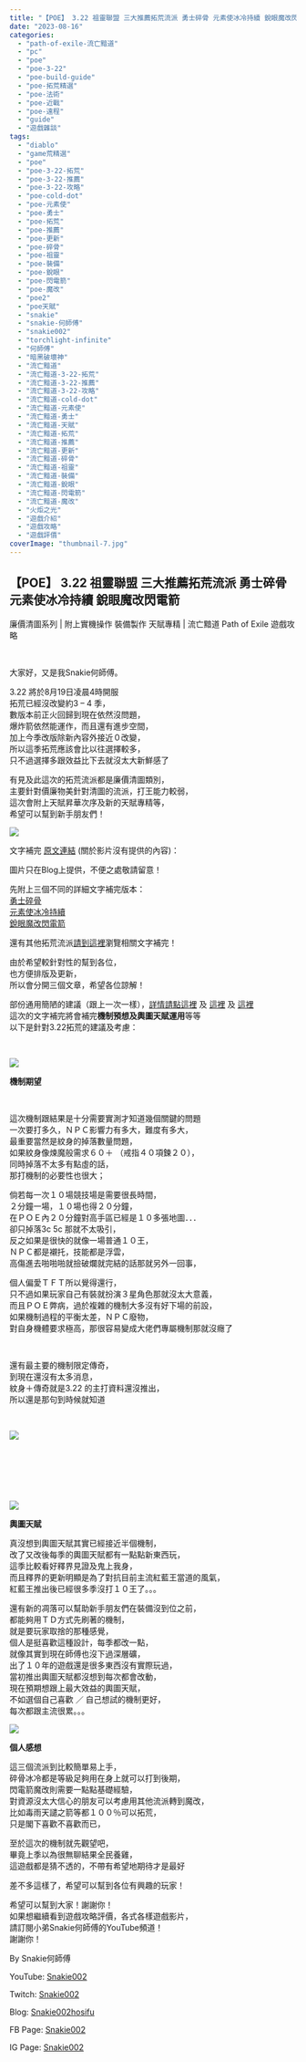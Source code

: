 ```yaml
---
title: "【POE】 3.22 祖靈聯盟 三大推薦拓荒流派 勇士碎骨 元素使冰冷持續 銳眼魔改閃電箭 | 廉價清圖系列 | 附上實機操作 裝備製作 天賦專精 | 流亡黯道 Path of Exile 遊戲攻略"
date: "2023-08-16"
categories: 
  - "path-of-exile-流亡黯道"
  - "pc"
  - "poe"
  - "poe-3-22"
  - "poe-build-guide"
  - "poe-拓荒精選"
  - "poe-法術"
  - "poe-近戰"
  - "poe-遠程"
  - "guide"
  - "遊戲雜談"
tags: 
  - "diablo"
  - "game荒精選"
  - "poe"
  - "poe-3-22-拓荒"
  - "poe-3-22-推薦"
  - "poe-3-22-攻略"
  - "poe-cold-dot"
  - "poe-元素使"
  - "poe-勇士"
  - "poe-拓荒"
  - "poe-推薦"
  - "poe-更新"
  - "poe-碎骨"
  - "poe-祖靈"
  - "poe-裝備"
  - "poe-銳眼"
  - "poe-閃電箭"
  - "poe-魔改"
  - "poe2"
  - "poe天賦"
  - "snakie"
  - "snakie-何師傅"
  - "snakie002"
  - "torchlight-infinite"
  - "何師傅"
  - "暗黑破壞神"
  - "流亡黯道"
  - "流亡黯道-3-22-拓荒"
  - "流亡黯道-3-22-推薦"
  - "流亡黯道-3-22-攻略"
  - "流亡黯道-cold-dot"
  - "流亡黯道-元素使"
  - "流亡黯道-勇士"
  - "流亡黯道-天賦"
  - "流亡黯道-拓荒"
  - "流亡黯道-推薦"
  - "流亡黯道-更新"
  - "流亡黯道-碎骨"
  - "流亡黯道-祖靈"
  - "流亡黯道-裝備"
  - "流亡黯道-銳眼"
  - "流亡黯道-閃電箭"
  - "流亡黯道-魔改"
  - "火炬之光"
  - "遊戲介紹"
  - "遊戲攻略"
  - "遊戲評價"
coverImage: "thumbnail-7.jpg"
---
```


## 【POE】 3.22 祖靈聯盟 三大推薦拓荒流派 勇士碎骨 元素使冰冷持續 銳眼魔改閃電箭  
廉價清圖系列 | 附上實機操作 裝備製作 天賦專精 | 流亡黯道 Path of Exile 遊戲攻略

  
   

  
大家好，又是我Snakie何師傅。  

  
3.22 將於8月19日凌晨4時開服  
拓荒已經沒改變約3 – 4 季，  
數版本前正火回歸到現在依然沒問題，  
爆炸箭依然能運作，而且還有進步空間，  
加上今季改版除新內容外接近０改變，  
所以這季拓荒應該會比以往選擇較多，  
只不過選擇多跟效益比下去就沒太大新鮮感了  

  
有見及此這次的拓荒流派都是廉價清圖類別，  
主要針對價廉物美針對清圖的流派，打王能力較弱，  
這次會附上天賦昇華次序及新的天賦專精等，  
希望可以幫到新手朋友們！  

  
![](WordPress/thumbnail-7-1024x576.jpg)  

  
文字補完 [原文連結](https://snakie002hosifu.blog/3-22-leaguestart) (關於影片沒有提供的內容)：  

  
圖片只在Blog上提供，不便之處敬請留意！  

  
先附上三個不同的詳細文字補完版本：  
[勇士碎骨](https://snakie002hosifu.blog/3-22-leaguestart-boneshatter)  
[元素使冰冷持續](https://snakie002hosifu.blog/3-22-leaguestart-colddot)  
[銳眼魔改閃電箭](https://snakie002hosifu.blog/3-22-leaguestart-lightningarrow)  

  
還有其他拓荒流派[請到這裡](https://snakie002hosifu.blog/category/poe-%e6%8b%93%e8%8d%92%e7%b2%be%e9%81%b8/)瀏覽相關文字補完！  

  
由於希望較針對性的幫到各位，  
也方便排版及更新，  
所以會分開三個文章，希望各位諒解！  

  
部份通用簡陋的建議（跟上一次一樣），[詳情請點這裡](https://snakie002hosifu.blog/3-21pre/) 及 [這裡](https://snakie002hosifu.blog/3-20pre/) 及 [這裡](https://snakie002hosifu.blog/3-19pre/)  
這次的文字補完將會補完**機制預想及輿圖天賦運用**等等  
以下是針對3.22拓荒的建議及考慮：  

  
   

  
![](WordPress/先祖的試煉-規則3-1024x576.jpg)  

  
**機制期望**  

  
   

  
這次機制跟結果是十分需要實測才知道幾個關鍵的問題  
一次要打多久，ＮＰＣ影響力有多大，難度有多大，  
最重要當然是紋身的掉落數量問題，  
如果紋身像煉魔般需求６０＋ （戒指４０項鍊２０），  
同時掉落不太多有點虛的話，  
那打機制的必要性也很大；  

  
倘若每一次１０場競技場是需要很長時間，  
２分鐘一場，１０場也得２０分鐘，  
在ＰＯＥ內２０分鐘對高手區已經是１０多張地圖．．．  
卻只掉落3c 5c 那就不太吸引，  
反之如果是很快的就像一場普通１０王，  
ＮＰＣ都是襯托，技能都是浮雲，  
高傷進去啪啪啪就撿破爛就完結的話那就另外一回事，  

  
個人偏愛ＴＦＴ所以覺得還行，  
只不過如果玩家自己有裝就扮演３星角色那就沒太大意義，  
而且ＰＯＥ弊病，過於複雜的機制大多沒有好下場的前設，  
如果機制過程的平衡太差，ＮＰＣ廢物，  
對自身機體要求極高，那很容易變成大佬們專屬機制那就沒癮了  

  
   

  
還有最主要的機制限定傳奇，  
到現在還沒有太多消息，  
紋身＋傳奇就是3.22 的主打資料還沒推出，  
所以還是那句到時候就知道  

  
   

  
![](WordPress/0039-新命運卡.png)  

  
   

  
   

  
   

  
![](WordPress/先祖的試煉-玩法-1024x576.jpg)  

  
**輿圖天賦**  

  
真沒想到輿圖天賦其實已經接近半個機制，  
改了又改後每季的輿圖天賦都有一點點新東西玩，  
這季比較看好釋界見證及鬼上我身，  
而且釋界的更新明顯是為了對抗目前主流紅藍王當道的風氣，  
紅藍王推出後已經很多季沒打１０王了。。。  

  
還有新的凋落可以幫助新手朋友們在裝備沒到位之前，  
都能夠用ＴＤ方式先刷著的機制，  
就是要玩家取捨的那種感覺，  
個人是挺喜歡這種設計，每季都改一點，  
就像其實到現在師傅也沒下過深層礦，  
出了１０年的遊戲還是很多東西沒有實際玩過，  
當初推出輿圖天賦都沒想到每次都會改動，  
現在預期想跟上最大效益的輿圖天賦，  
不如選個自己喜歡 ／ 自己想試的機制更好，  
每次都跟主流很累。。。  

  
![](WordPress/核心禁忌聖域-玩法改變3-1024x576.jpg)  

  
**個人感想**  

  
這三個流派到比較簡單易上手，  
碎骨冰冷都是等級足夠用在身上就可以打到後期，  
閃電箭魔改則需要一點點基礎經驗，  
對資源沒太大信心的朋友可以考慮用其他流派轉到魔改，  
比如毒雨天譴之箭等都１００％可以拓荒，  
只是閣下喜歡不喜歡而已，  

  
至於這次的機制就先觀望吧，  
畢竟上季以為很無聊結果全民養雞，  
這遊戲都是猜不透的，不帶有希望地期待才是最好  

  
差不多這樣了，希望可以幫到各位有興趣的玩家！  

  
希望可以幫到大家！謝謝你！  
如果想繼續看到遊戲攻略評價，各式各樣遊戲影片，  
請訂閱小弟Snakie何師傅的YouTube頻道！  
謝謝你！  

  
By Snakie何師傅  

  
YouTube: [Snakie002](https://www.youtube.com/channel/UCDOMLG_RBSoqVHK3sIYJeLA)  

  
Twitch: [Snakie002](https://www.twitch.tv/snakie002/)  

  
Blog: [Snakie002hosifu](https://snakie002hosifu.blog/)  

  
FB Page: [Snakie002](https://www.facebook.com/Snakie002/)  

  
IG Page: [Snakie002](https://www.instagram.com/snakie002/)

